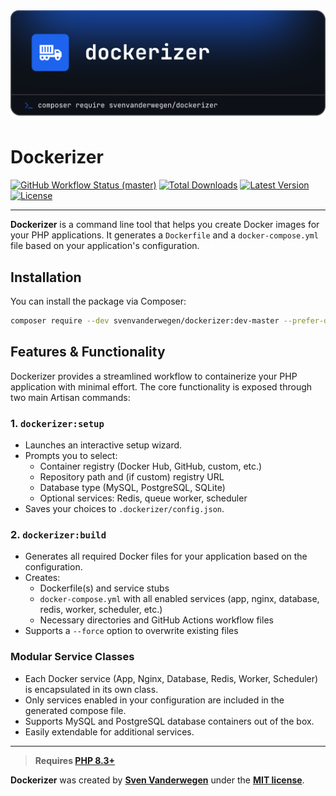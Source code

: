 <img src="docs/dockerizer.png" alt="Dockerizer"/>
  
# Dockerizer
<p>
    <a href="https://github.com/SvenVanderwegen/dockerizer/actions"><img alt="GitHub Workflow Status (master)" src="https://github.com/SvenVanderwegen/dockerizer/actions/workflows/tests.yml/badge.svg"></a>
    <a href="https://packagist.org/packages/svenvanderwegen/dockerizer"><img alt="Total Downloads" src="https://img.shields.io/packagist/dt/svenvanderwegen/dockerizer"></a>
    <a href="https://packagist.org/packages/svenvanderwegen/dockerizer"><img alt="Latest Version" src="https://img.shields.io/packagist/v/svenvanderwegen/dockerizer"></a>
    <a href="https://packagist.org/packages/svenvanderwegen/dockerizer"><img alt="License" src="https://img.shields.io/packagist/l/svenvanderwegen/dockerizer"></a>
</p>

------
**Dockerizer** is a command line tool that helps you create Docker images for your PHP applications. It generates a `Dockerfile` and a `docker-compose.yml` file based on your application's configuration.


## Installation

You can install the package via Composer:

```bash
composer require --dev svenvanderwegen/dockerizer:dev-master --prefer-dist
```


## Features & Functionality

Dockerizer provides a streamlined workflow to containerize your PHP application with minimal effort. The core functionality is exposed through two main Artisan commands:

### 1. `dockerizer:setup`
- Launches an interactive setup wizard.
- Prompts you to select:
  - Container registry (Docker Hub, GitHub, custom, etc.)
  - Repository path and (if custom) registry URL
  - Database type (MySQL, PostgreSQL, SQLite)
  - Optional services: Redis, queue worker, scheduler
- Saves your choices to `.dockerizer/config.json`.

### 2. `dockerizer:build`
- Generates all required Docker files for your application based on the configuration.
- Creates:
  - Dockerfile(s) and service stubs
  - `docker-compose.yml` with all enabled services (app, nginx, database, redis, worker, scheduler, etc.)
  - Necessary directories and GitHub Actions workflow files
- Supports a `--force` option to overwrite existing files

### Modular Service Classes
- Each Docker service (App, Nginx, Database, Redis, Worker, Scheduler) is encapsulated in its own class.
- Only services enabled in your configuration are included in the generated compose file.
- Supports MySQL and PostgreSQL database containers out of the box.
- Easily extendable for additional services.

---

> **Requires [PHP 8.3+](https://php.net/releases/)**

**Dockerizer** was created by **[Sven Vanderwegen](https://github.com/SvenVanderwegen)** under the **[MIT license](https://opensource.org/licenses/MIT)**.
